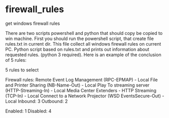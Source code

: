 # firewall_rules
get windows firewall rules

There are two scripts powershell and python that should copy be copied to win machine. First you should run the powershell script, that create file rules.txt in current dir. This file collect all windows firewall rules on current PC. Python script based on rules.txt and prints out information about requested rules. (python 3 required).
Here is an example of the conclusion of 5 rules:

5 rules to select

Firewall rules:
        Remote Event Log Management (RPC-EPMAP) - Local
        File and Printer Sharing (NB-Name-Out) - Local
        Play To streaming server (HTTP-Streaming-In) - Local
        Media Center Extenders - HTTP Streaming (TCP-In) - Local
        Connect to a Network Projector (WSD EventsSecure-Out) - Local
Inbound: 3
Outbound: 2

Enabled: 1
Disabled: 4
